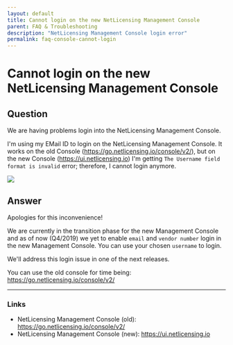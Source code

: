 ```yaml
---
layout: default
title: Cannot login on the new NetLicensing Management Console
parent: FAQ & Troubleshooting
description: "NetLicensing Management Console login error"
permalink: faq-console-cannot-login
---
```


Cannot login on the new NetLicensing Management Console
=============

## Question

We are having problems login into the NetLicensing Management Console.

I'm using my EMail ID to login on the NetLicensing Management Console.
It works on the old Console (https://go.netlicensing.io/console/v2/), but on the new Console (https://ui.netlicensing.io) I'm getting `The Username field format is invalid` error; therefore, I cannot login anymore.

<a href="assets/images/faq-console-cannot-login.png" data-lightbox="paypal" data-title="The Username field format is invalid" data-alt="The Username field format is invalid">
  <img src="assets/images/faq-console-cannot-login.png" />
</a>

## Answer

Apologies for this inconvenience!

We are currently in the transition phase for the new Management Console and as of now (Q4/2019) we yet to enable `email` and `vendor number` login in the new Management Console.
You can use your chosen `username` to login.

We'll address this login issue in one of the next releases.


You can use the old console for time being: https://go.netlicensing.io/console/v2/

---

### Links
- NetLicensing Management Console (old): https://go.netlicensing.io/console/v2/
- NetLicensing Management Console (new): https://ui.netlicensing.io
